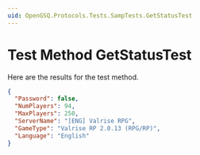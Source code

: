 ```yaml
---
uid: OpenGSQ.Protocols.Tests.SampTests.GetStatusTest
---
```


# Test Method GetStatusTest

Here are the results for the test method.

```json
{
  "Password": false,
  "NumPlayers": 94,
  "MaxPlayers": 250,
  "ServerName": "[ENG] Valrise RPG",
  "GameType": "Valrise RP 2.0.13 (RPG/RP)",
  "Language": "English"
}
```
